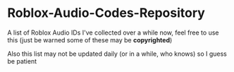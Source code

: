 # Roblox-Audio-Codes-Repository
A list of Roblox Audio IDs I've collected over a while now, feel free to use this (just be warned some of these may be **copyrighted**)

Also this list may not be updated daily (or in a while, who knows) so I guess be patient
